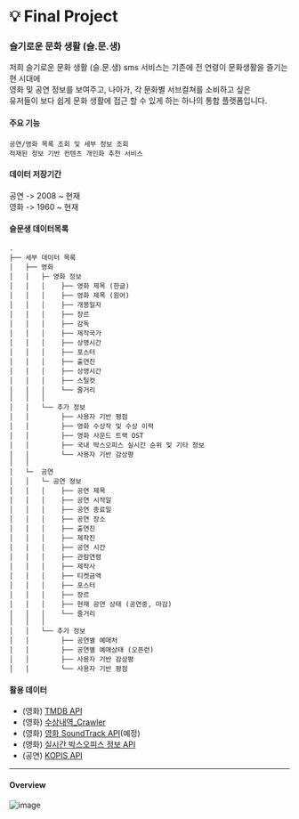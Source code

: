 # 💡 Final Project


### 슬기로운 문화 생활 (슬.문.생)

저희 슬기로운 문화 생활 (슬.문.생) sms 서비스는 기존에 전 연령이 문화생활을 즐기는 현 시대에 <br>
영화 및 공연 정보를 보여주고, 나아가, 각 문화별 서브컬쳐를 소비하고 싶은 <br>
유저들이 보다 쉽게 문화 생활에 접근 할 수 있게 하는 하나의 통합 플랫폼입니다.


#### 주요 기능
```
공연/영화 목록 조회 및 세부 정보 조회
적재된 정보 기반 컨텐츠 개인화 추천 서비스
```

#### 데이터 저장기간

공연 -> 2008 ~ 현재 <br>
영화 -> 1960 ~ 현재

#### 슬문생 데이터목록

```
.
├── 세부 데이터 목록
│   ├── 영화
│   │   ├─ 영화 정보
│   │   │    ├── 영화 제목 (한글)
│   │   │    ├── 영화 제목 (원어)
│   │   │    ├── 개봉일자
│   │   │    ├── 장르
│   │   │    ├── 감독
│   │   │    ├── 제작국가
│   │   │    ├── 상영시간
│   │   │    ├── 포스터
│   │   │    ├── 출연진
│   │   │    ├── 상영시간
│   │   │    ├── 스틸컷
│   │   │    └── 줄거리
│   │   │
│   │   └── 추가 정보
│   │        ├── 사용자 기반 평점
│   │        ├── 영화 수상작 및 수상 이력
│   │        ├── 영화 사운드 트랙 OST
│   │        ├── 국내 박스오피스 실시간 순위 및 기타 정보
│   │        └── 사용자 기반 감상평
│   │
│   └─  공연
│   │   └─ 공연 정보
│   │   │    ├── 공연 제목
│   │   │    ├── 공연 시작일
│   │   │    ├── 공연 종료일
│   │   │    ├── 공연 장소
│   │   │    ├── 출연진
│   │   │    ├── 제작진
│   │   │    ├── 공연 시간
│   │   │    ├── 관람연령
│   │   │    ├── 제작사
│   │   │    ├── 티켓금액
│   │   │    ├── 포스터
│   │   │    ├── 장르
│   │   │    ├── 현재 공연 상태 (공연중, 마감)
│   │   │    └── 줄거리
│   │   │
│   │   └── 추가 정보
│   │        ├── 공연별 예매처
│   │        ├── 공연별 예매상태 (오픈런)
│   │        ├── 사용자 기반 감상평
│   │        └── 사용자 기반 평점

```


####  활용 데이터

- (영화) [TMDB API](https://www.kobis.or.kr/kobis/business/main/main.do)
- (영화) [수상내역_Crawler](https://imdb.com)
- (영화) [영화 SoundTrack API](https://spotify.com)(예정)
- (영화) [실시간 박스오피스 정보 API](https://kobis.or.kr)
- (공연) [KOPIS API](https://www.kopis.or.kr/por/main/main.do)

---

#### Overview
![image](https://github.com/oppenheimer-joa/docs/assets/86358091/12d9eb30-8919-4b41-866d-bfc6761aeae2)

